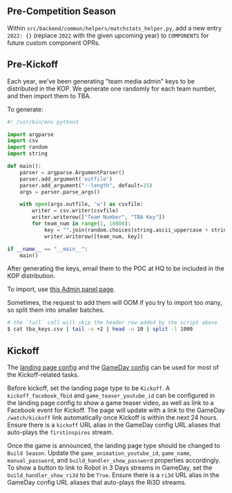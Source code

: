 ## Pre-Competition Season

Within `src/backend/common/helpers/matchstats_helper.py`, add a new entry `2022: {}` (replace `2022` with the given upcoming year) to `COMPONENTS` for future custom component OPRs.

## Pre-Kickoff

Each year, we've been generating "team media admin" keys to be distributed in the KOP. We generate one randomly for each team number, and then import them to TBA.

To generate:

```python
#! /usr/bin/env python3

import argparse
import csv
import random
import string

def main():
    parser = argparse.ArgumentParser()
    parser.add_argument('outfile')
    parser.add_argument("--length", default=15)
    args = parser.parse_args()

    with open(args.outfile, 'w') as csvfile:
        writer = csv.writer(csvfile)
        writer.writerow(["Team Number", "TBA Key"])
        for team_num in range(1, 10000):
            key = "".join(random.choices(string.ascii_uppercase + string.ascii_lowercase + string.digits, k=args.length))
            writer.writerow([team_num, key])

if __name__ == "__main__":
    main()
```

After generating the keys, email them to the POC at HQ to be included in the KOP distribution.

To import, use [this Admin panel page](https://www.thebluealliance.com/admin/media/modcodes/add).

Sometimes, the request to add them will OOM if you try to import too many, so split them into smaller batches.

```bash
# the `tail` call will skip the header row added by the script above
$ cat tba_keys.csv | tail -n +2 | head -n 10 | split -l 1000
```

## Kickoff

The [landing page config](https://www.thebluealliance.com/admin/main_landing) and the [GameDay config](https://www.thebluealliance.com/admin/gameday) can be used for most of the Kickoff-related tasks.

Before kickoff, set the landing page type to be `Kickoff`. A `kickoff_facebook_fbid` and `game_teaser_youtube_id` can be configured in the landing page config to show a game teaser video, as well as link to a Facebook event for Kickoff. The page will update with a link to the GameDay `/watch/kickoff` link automatically once Kickoff is within the next 24 hours. Ensure there is a `kickoff` URL alias in the GameDay config URL aliases that auto-plays the `firstinspires` stream.

Once the game is announced, the landing page type should be changed to `Build Season`. Update the `game_animation_youtube_id`, `game_name`, `manual_password`, and `build_handler_show_password` properties accordingly. To show a button to link to Robot in 3 Days streams in GameDay, set the `build_handler_show_ri3d` to be `True`. Ensure there is a `ri3d` URL alias in the GameDay config URL aliases that auto-plays the Ri3D streams.

